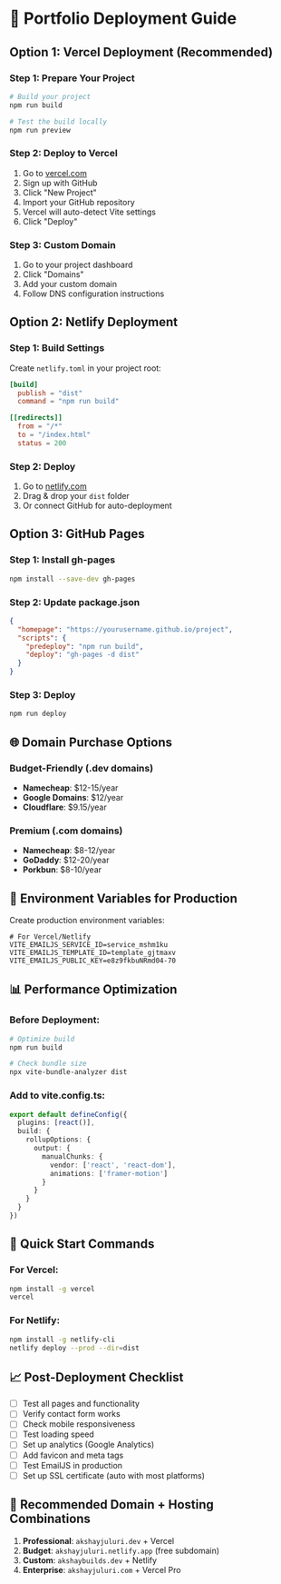 # 🚀 Portfolio Deployment Guide

## Option 1: Vercel Deployment (Recommended)

### Step 1: Prepare Your Project
```bash
# Build your project
npm run build

# Test the build locally
npm run preview
```

### Step 2: Deploy to Vercel
1. Go to [vercel.com](https://vercel.com)
2. Sign up with GitHub
3. Click "New Project"
4. Import your GitHub repository
5. Vercel will auto-detect Vite settings
6. Click "Deploy"

### Step 3: Custom Domain
1. Go to your project dashboard
2. Click "Domains"
3. Add your custom domain
4. Follow DNS configuration instructions

## Option 2: Netlify Deployment

### Step 1: Build Settings
Create `netlify.toml` in your project root:
```toml
[build]
  publish = "dist"
  command = "npm run build"

[[redirects]]
  from = "/*"
  to = "/index.html"
  status = 200
```

### Step 2: Deploy
1. Go to [netlify.com](https://netlify.com)
2. Drag & drop your `dist` folder
3. Or connect GitHub for auto-deployment

## Option 3: GitHub Pages

### Step 1: Install gh-pages
```bash
npm install --save-dev gh-pages
```

### Step 2: Update package.json
```json
{
  "homepage": "https://yourusername.github.io/project",
  "scripts": {
    "predeploy": "npm run build",
    "deploy": "gh-pages -d dist"
  }
}
```

### Step 3: Deploy
```bash
npm run deploy
```

## 🌐 Domain Purchase Options

### Budget-Friendly (.dev domains)
- **Namecheap**: $12-15/year
- **Google Domains**: $12/year
- **Cloudflare**: $9.15/year

### Premium (.com domains)
- **Namecheap**: $8-12/year
- **GoDaddy**: $12-20/year
- **Porkbun**: $8-10/year

## 🔧 Environment Variables for Production

Create production environment variables:
```env
# For Vercel/Netlify
VITE_EMAILJS_SERVICE_ID=service_mshm1ku
VITE_EMAILJS_TEMPLATE_ID=template_gjtmaxv
VITE_EMAILJS_PUBLIC_KEY=e8z9fkbuNRmd04-70
```

## 📊 Performance Optimization

### Before Deployment:
```bash
# Optimize build
npm run build

# Check bundle size
npx vite-bundle-analyzer dist
```

### Add to vite.config.ts:
```typescript
export default defineConfig({
  plugins: [react()],
  build: {
    rollupOptions: {
      output: {
        manualChunks: {
          vendor: ['react', 'react-dom'],
          animations: ['framer-motion']
        }
      }
    }
  }
})
```

## 🚀 Quick Start Commands

### For Vercel:
```bash
npm install -g vercel
vercel
```

### For Netlify:
```bash
npm install -g netlify-cli
netlify deploy --prod --dir=dist
```

## 📈 Post-Deployment Checklist

- [ ] Test all pages and functionality
- [ ] Verify contact form works
- [ ] Check mobile responsiveness
- [ ] Test loading speed
- [ ] Set up analytics (Google Analytics)
- [ ] Add favicon and meta tags
- [ ] Test EmailJS in production
- [ ] Set up SSL certificate (auto with most platforms)

## 🔗 Recommended Domain + Hosting Combinations

1. **Professional**: `akshayjuluri.dev` + Vercel
2. **Budget**: `akshayjuluri.netlify.app` (free subdomain)
3. **Custom**: `akshaybuilds.dev` + Netlify
4. **Enterprise**: `akshayjuluri.com` + Vercel Pro

